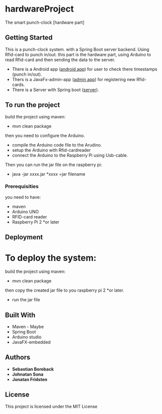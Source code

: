 # hardwareProject

The smart punch-clock [hardware part]

## Getting Started

This is a punch-clock system. with a Spring Boot server backend.
Using Rfid-card to punch in/out. this part is the hardware part, using Arduino to read Rfid-card
and then sending the data to the server.

* There is a Android app ([android app](https://github.com/GurraB/Projekt_1)) for user to check there timestamps (punch in/out).
* Thers is a JavaFx-admin-app ([admin app](https://github.com/Coweete/AdminAppWithFxml)) for registering new Rfid-cards.
* There is a Server with Spring boot ([server](https://github.com/AntonHellbe/ServerProject/)).

## To run the project

build the project using maven:
* mvn clean package

then you need to configure the Arduino.
* compile the Arduino code file to the Arudino.
* setup the Arduino with Rfid-cardreader
* connect the Arduino to the Raspberry Pi using Usb-cable.

Then you can run the jar file on the raspberry pi:
* java -jar xxxx.jar *xxxx =jar filename

### Prerequisities

you need to have:
- maven
- Arduino UNO
- RFID-card reader
- Raspberry Pi 2 *or later

## Deployment

# To deploy the system:
build the project using maven:
* mvn clean package

then copy the created jar file to you raspberry pi 2 *or later.
* run the jar file
 

## Built With

* Maven - Maybe
* Spring Boot
* Arduino studio
* JavaFX-embedded


## Authors

* **Sebastian Boreback**
* **Johnatan Sona**  
* **Jonatan Fridsten**  


## License

This project is licensed under the MIT License 

